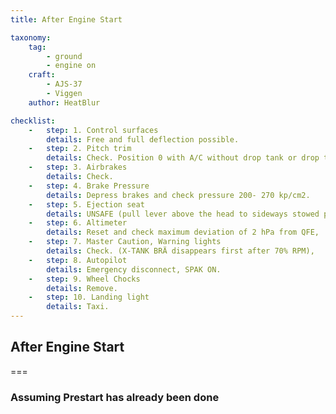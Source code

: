 ```yaml
---
title: After Engine Start

taxonomy:
    tag:
        - ground
        - engine on
    craft:
        - AJS-37
        - Viggen
    author: HeatBlur

checklist:
    -   step: 1. Control surfaces 
        details: Free and full deflection possible. 
    -   step: 2. Pitch trim 
        details: Check. Position 0 with A/C without drop tank or drop tank empty. -3  (nose up) if A/C with external tank mounted.   
    -   step: 3. Airbrakes 
        details: Check. 
    -   step: 4. Brake Pressure 
        details: Depress brakes and check pressure 200- 270 kp/cm2. 
    -   step: 5. Ejection seat 
        details: UNSAFE (pull lever above the head to sideways stowed position), 
    -   step: 6. Altimeter 
        details: Reset and check maximum deviation of 2 hPa from QFE, 
    -   step: 7. Master Caution, Warning lights 
        details: Check. (X-TANK BRÄ disappears first after 70% RPM), 
    -   step: 8. Autopilot 
        details: Emergency disconnect, SPAK ON. 
    -   step: 9. Wheel Chocks 
        details: Remove. 
    -   step: 10. Landing light 
        details: Taxi. 
---
```


## After Engine Start 

===

### Assuming Prestart has already been done
